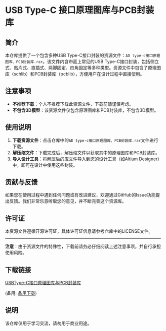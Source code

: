 # USB Type-C 接口原理图库与PCB封装库

## 简介

本仓库提供了一个包含多种USB Type-C接口封装的资源文件：`AD type-c接口原理图库、PCB封装库.rar`。该文件内含市面上常见的USB Type-C接口封装，包括侧立式、贴片式、直插式、两脚固定、四角固定等多种类型。资源文件中包含了原理图库（schlib）和PCB封装库（pcblib），方便用户在设计过程中直接使用。

## 注意事项

- **不推荐下载**：个人不推荐下载此资源文件，下载前请谨慎考虑。
- **不包含3D模型**：该资源文件仅包含原理图库和PCB封装库，不包含3D模型。

## 使用说明

1. **下载资源文件**：点击仓库中的`AD type-c接口原理图库、PCB封装库.rar`文件进行下载。
2. **解压缩文件**：下载完成后，解压缩文件以获取其中的原理图库和PCB封装库。
3. **导入设计工具**：将解压后的库文件导入到您的设计工具（如Altium Designer）中，即可在设计中使用这些封装。

## 贡献与反馈

如果您在使用过程中遇到任何问题或有改进建议，欢迎通过GitHub的Issue功能提出反馈。我们非常乐意听取您的意见，并不断完善这个资源库。

## 许可证

本资源文件遵循开源许可证，具体许可证信息请参考仓库中的LICENSE文件。

---

**注意**：由于资源文件的特殊性，下载前请务必仔细阅读上述注意事项，并自行承担使用风险。

## 下载链接
[USBType-C接口原理图库与PCB封装库](https://pan.quark.cn/s/bc702e611a52) 

(备用: [备用下载](https://pan.baidu.com/s/14s51yD0AZfGhdNtTIvkiFQ?pwd=1234))

## 说明

该仓库仅用于学习交流，请勿用于商业用途。
